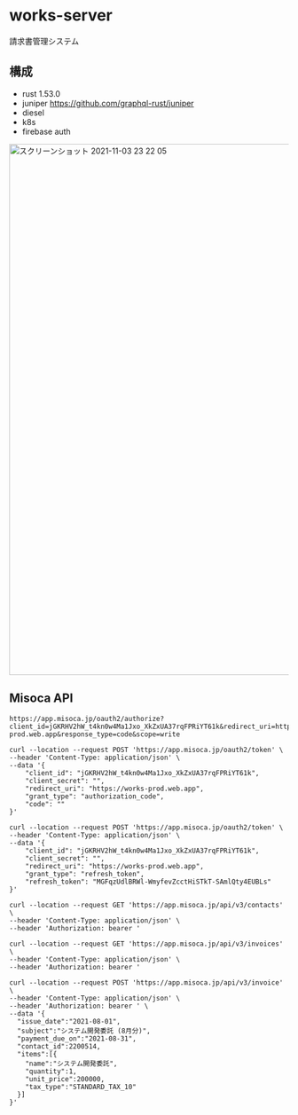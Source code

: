 # works-server

請求書管理システム

## 構成
- rust 1.53.0
- juniper https://github.com/graphql-rust/juniper
- diesel
- k8s
- firebase auth

<img width="958" alt="スクリーンショット 2021-11-03 23 22 05" src="https://user-images.githubusercontent.com/2268288/140078577-5a01f6b1-5564-44fd-a964-cb729855b546.png">

## Misoca API

```
https://app.misoca.jp/oauth2/authorize?client_id=jGKRHV2hW_t4kn0w4Ma1Jxo_XkZxUA37rqFPRiYT61k&redirect_uri=https://works-prod.web.app&response_type=code&scope=write

curl --location --request POST 'https://app.misoca.jp/oauth2/token' \
--header 'Content-Type: application/json' \
--data '{
    "client_id": "jGKRHV2hW_t4kn0w4Ma1Jxo_XkZxUA37rqFPRiYT61k",
    "client_secret": "",
    "redirect_uri": "https://works-prod.web.app",
    "grant_type": "authorization_code",
    "code": ""
}'

curl --location --request POST 'https://app.misoca.jp/oauth2/token' \
--header 'Content-Type: application/json' \
--data '{
    "client_id": "jGKRHV2hW_t4kn0w4Ma1Jxo_XkZxUA37rqFPRiYT61k",
    "client_secret": "",
    "redirect_uri": "https://works-prod.web.app",
    "grant_type": "refresh_token",
    "refresh_token": "MGFqzUdlBRWl-WmyfevZcctHiSTkT-SAmlQty4EUBLs"
}'

curl --location --request GET 'https://app.misoca.jp/api/v3/contacts' \
--header 'Content-Type: application/json' \
--header 'Authorization: bearer '

curl --location --request GET 'https://app.misoca.jp/api/v3/invoices' \
--header 'Content-Type: application/json' \
--header 'Authorization: bearer '

curl --location --request POST 'https://app.misoca.jp/api/v3/invoice' \
--header 'Content-Type: application/json' \
--header 'Authorization: bearer ' \
--data '{
  "issue_date":"2021-08-01",
  "subject":"システム開発委託 (8月分)",
  "payment_due_on":"2021-08-31",
  "contact_id":2200514,
  "items":[{
    "name":"システム開発委託",
    "quantity":1,
    "unit_price":200000,
    "tax_type":"STANDARD_TAX_10"
  }]
}'
```


